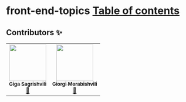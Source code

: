 # front-end-topics [Table of contents](https://github.com/1gig0/front-end-topics/wiki)


## Contributors ✨
<!-- ALL-CONTRIBUTORS-LIST:START - Do not remove or modify this section -->
<!-- prettier-ignore-start -->
<!-- markdownlint-disable -->
<table>
  <tr>
    <td align="center"><a href="https://github.com/1gig0"><img src="https://avatars.githubusercontent.com/u/18068148?s=400&u=e9de240e5c5186a7bb037f22049886be3b009ed0&v=4" width="100px;" alt=""/><br /><sub><b>Giga Sagrishvili</b></sub></a><br /><a href="https://www.linkedin.com/in/giga-sagrishvili-259841111/" title="Reach out">📢</a></td>
    <td align="center"><a href="https://github.com/gmerabishvili"><img src="https://avatars.githubusercontent.com/u/13429992?s=400&u=c58b344ad63b30e56d7f603e65c991d1715d2804&v=4" width="100px;" alt=""/><br /><sub><b>Giorgi Merabishvili</b></sub></a><br /><a href="https://www.linkedin.com/in/gio-mera/" title="Reach out">📢</a></td>
</table>

